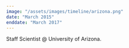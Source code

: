 ```yaml
---
image: "/assets/images/timeline/arizona.png"
date: "March 2015"
enddate: "March 2017"
---
```


Staff Scientist @ University of Arizona.